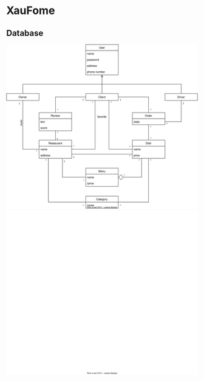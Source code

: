 # XauFome

## Database

![UML Diagram](database/uml.svg#gh-light-mode-only)
![UML Diagram](database/uml-dark.svg#gh-dark-mode-only)
